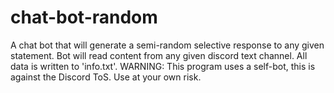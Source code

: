 # chat-bot-random
A chat bot that will generate a semi-random selective response to any given statement. Bot will read content from any given discord text channel. All data is written to 'info.txt'.
WARNING: This program uses a self-bot, this is against the Discord ToS. Use at your own risk.
